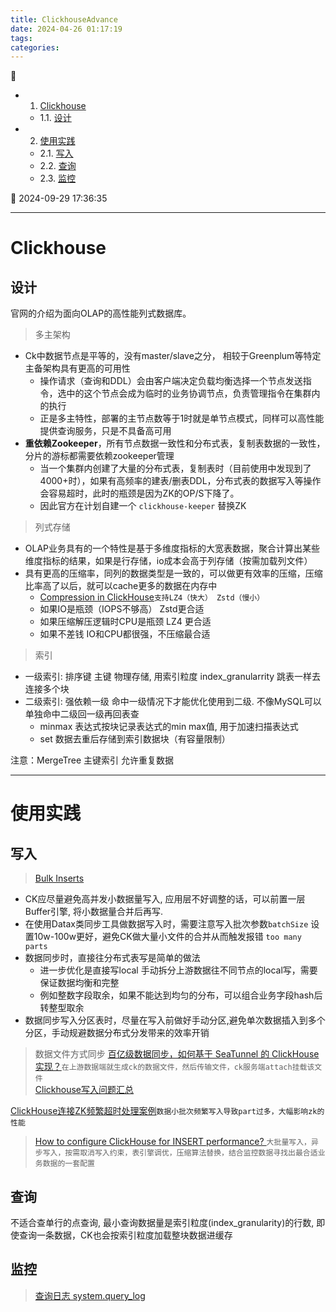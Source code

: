 ```yaml
---
title: ClickhouseAdvance
date: 2024-04-26 01:17:19
tags: 
categories: 
---
```


💠

- 1. [Clickhouse](#clickhouse)
    - 1.1. [设计](#设计)
- 2. [使用实践](#使用实践)
    - 2.1. [写入](#写入)
    - 2.2. [查询](#查询)
    - 2.3. [监控](#监控)

💠 2024-09-29 17:36:35
****************************************
# Clickhouse

## 设计
官网的介绍为面向OLAP的高性能列式数据库。

> 多主架构
- Ck中数据节点是平等的，没有master/slave之分， 相较于Greenplum等特定主备架构具有更高的可用性
    - 操作请求（查询和DDL）会由客户端决定负载均衡选择一个节点发送指令，选中的这个节点会成为临时的业务协调节点，负责管理指令在集群内的执行
    - 正是多主特性，部署的主节点数等于1时就是单节点模式，同样可以高性能提供查询服务，只是不具备高可用
- **重依赖Zookeeper**，所有节点数据一致性和分布式表，复制表数据的一致性，分片的游标都需要依赖zookeeper管理
    - 当一个集群内创建了大量的分布式表，复制表时（目前使用中发现到了4000+时），如果有高频率的建表/删表DDL，分布式表的数据写入等操作会容易超时，此时的瓶颈是因为ZK的OP/S下降了。
    - 因此官方在计划自建一个 `clickhouse-keeper` 替换ZK

> 列式存储
- OLAP业务具有的一个特性是基于多维度指标的大宽表数据，聚合计算出某些维度指标的结果，如果是行存储，io成本会高于列存储（按需加载列文件）
- 具有更高的压缩率，同列的数据类型是一致的，可以做更有效率的压缩，压缩比率高了以后，就可以cache更多的数据在内存中
    - [Compression in ClickHouse](https://altinity.com/blog/2017-11-21-compression-in-clickhouse)`支持LZ4（快大） Zstd（慢小）`
    - 如果IO是瓶颈（IOPS不够高） Zstd更合适
    - 如果压缩解压逻辑时CPU是瓶颈 LZ4 更合适
    - 如果不差钱 IO和CPU都很强，不压缩最合适


> 索引
- 一级索引: 排序键 主键  物理存储, 用索引粒度 index_granularrity 跳表一样去连接多个块
- 二级索引: 强依赖一级 命中一级情况下才能优化使用到二级. 不像MySQL可以单独命中二级回一级再回表查
    - minmax 表达式按块记录表达式的min max值, 用于加速扫描表达式
    - set 数据去重后存储到索引数据块（有容量限制）

注意：MergeTree 主键索引 允许重复数据

************************

# 使用实践

## 写入
> [Bulk Inserts](https://clickhouse.com/docs/en/optimize/bulk-inserts)

- CK应尽量避免高并发小数据量写入, 应用层不好调整的话，可以前置一层Buffer引擎, 将小数据量合并后再写.
- 在使用Datax类同步工具做数据写入时，需要注意写入批次参数`batchSize` 设置10w-100w更好，避免CK做大量小文件的合并从而触发报错 `too many parts`
- 数据同步时，直接往分布式表写是简单的做法
    - 进一步优化是直接写local 手动拆分上游数据往不同节点的local写，需要保证数据均衡和完整 
    - 例如整数字段取余，如果不能达到均匀的分布，可以组合业务字段hash后转整型取余
- 数据同步写入分区表时，尽量在写入前做好手动分区,避免单次数据插入到多个分区，手动规避数据分布式分发带来的效率开销

> 数据文件方式同步 [百亿级数据同步，如何基于 SeaTunnel 的 ClickHouse 实现？](https://seatunnel.apache.org/zh-CN/blog/2022/05/10/ClickHouse/)`在上游数据端就生成ck的数据文件，然后传输文件，ck服务端attach挂载该文件`  
> [Clickhouse写入问题汇总](https://www.cnblogs.com/yisany/p/14275785.html)  

[ClickHouse连接ZK频繁超时处理案例](https://www.modb.pro/db/159455)`数据小批次频繁写入导致part过多，大幅影响zk的性能`  
> [How to configure ClickHouse for INSERT performance? ](https://dev.to/shiviyer/how-to-configure-clickhouse-for-insert-performance-4cof)`大批量写入，异步写入，按需取消写入约束，表引擎调优，压缩算法替换，结合监控数据寻找出最合适业务数据的一套配置`  

## 查询
不适合查单行的点查询, 最小查询数据量是索引粒度(index_granularity)的行数, 即使查询一条数据，CK也会按索引粒度加载整块数据进缓存


## 监控
> [查询日志 system.query_log](https://clickhouse.com/docs/zh/operations/system-tables/query_log)  

